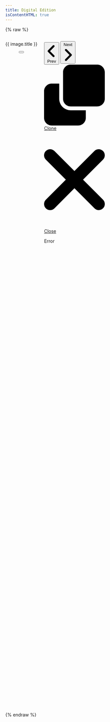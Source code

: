 ```yaml
---
title: Digital Edition
isContentHTML: true
---
```


{% raw %}

<div id="text-viewer" class="text-viewer columns">

  <div id="image-modal" :class="{'modal': true, 'is-active': !!image.title}">
    <div class="modal-background" @click="onClickCloseImageModal"></div>
    <div class="modal-card">
      <header class="modal-card-head">
        <p class="modal-card-title">{{ image.title }}</p>
        <button class="delete" aria-label="close" @click="onClickCloseImageModal"></button>
      </header>
      <section class="modal-card-body">
        <div id="image-viewer" style="width: 100%; height: 50vh">
        </div>
      </section>
      <footer class="modal-card-foot" v-html="image.description">
      </footer>
    </div>
  </div>

  <nav v-for="(panel, panelIdx) in panels" class="panel column buttons">
    <p class="panel-heading">
      <panel-control :panel-idx="panelIdx" control-key="document" hide-label="1"></panel-control>
      <span class="unbreakable-control-group">
        <button class="button" @click="incrementLocus(panel, -1)">
          <span class="icon is-small">
            <!-- Font Awesome angle-left -->
            <svg xmlns="http://www.w3.org/2000/svg" viewBox="0 0 320 512"><path d="M41.4 233.4c-12.5 12.5-12.5 32.8 0 45.3l160 160c12.5 12.5 32.8 12.5 45.3 0s12.5-32.8 0-45.3L109.3 256 246.6 118.6c12.5-12.5 12.5-32.8 0-45.3s-32.8-12.5-45.3 0l-160 160z"/></svg>
          </span>
          <span>Prev</span>
        </button>
        <panel-control :panel-idx="panelIdx" control-key="locus" hide-label="1"></panel-control>
        <button class="button" @click="incrementLocus(panel, 1)">
          <span>Next</span>
          <span class="icon is-small">
            <!-- Font Awesome angle-right -->
            <svg xmlns="http://www.w3.org/2000/svg" viewBox="0 0 320 512"><path d="M278.6 233.4c12.5 12.5 12.5 32.8 0 45.3l-160 160c-12.5 12.5-32.8 12.5-45.3 0s-12.5-32.8 0-45.3L210.7 256 73.4 118.6c-12.5-12.5-12.5-32.8 0-45.3s32.8-12.5 45.3 0l160 160z"/></svg>
          </span>
        </button>
      </span>
      <span class="button-bar">
        <a v-if="canClonePanel()" class="button" href="#" @click.stop.prevent="clonePanel(panelIdx)">
          <span class="icon is-small">
            <!-- Font Awesome clone -->
            <svg xmlns="http://www.w3.org/2000/svg" viewBox="0 0 512 512"><path d="M0 448c0 35.3 28.7 64 64 64H288c35.3 0 64-28.7 64-64V384H224c-53 0-96-43-96-96V160H64c-35.3 0-64 28.7-64 64V448zm224-96H448c35.3 0 64-28.7 64-64V64c0-35.3-28.7-64-64-64H224c-35.3 0-64 28.7-64 64V288c0 35.3 28.7 64 64 64z"/></svg>
          </span>
          <span>Clone</span>
        </a>
        <a v-if="panels.length > 1" class="button is-danger" href="#" @click.stop.prevent="closePanel(panelIdx)">
          <span class="icon is-small">
            <!-- Font Awesome xmark -->
            <svg xmlns="http://www.w3.org/2000/svg" viewBox="0 0 320 512"><path d="M310.6 150.6c12.5-12.5 12.5-32.8 0-45.3s-32.8-12.5-45.3 0L160 210.7 54.6 105.4c-12.5-12.5-32.8-12.5-45.3 0s-12.5 32.8 0 45.3L114.7 256 9.4 361.4c-12.5 12.5-12.5 32.8 0 45.3s32.8 12.5 45.3 0L160 301.3 265.4 406.6c12.5 12.5 32.8 12.5 45.3 0s12.5-32.8 0-45.3L205.3 256 310.6 150.6z"/></svg>
          </span>
          <span>Close</span>
        </a>
      </span>
      <panel-control :panel-idx="panelIdx" control-key="view" hide-label="1"></panel-control>
    </p>
    <div v-if="true" class="panel-block panel-controls">
      <panel-control :panel-idx="panelIdx" control-key="source"></panel-control>
      <panel-control :panel-idx="panelIdx" control-key="collection"></panel-control>
    </div>
    <div class="panel-block panel-chunk">
      <div v-if="panel.error" class="message is-danger">
        <div class="message-header">Error</div>
        <div class="message-body" v-html="panel.error"></div>
      </div>
      <div :class="'content '+getContentClasses(panel)" v-html="panel.responses.document">
      </div>
    </div>
  </nav>
</div>
{% endraw %}

<script src="/assets/node_modules/vue/dist/vue.global.js"></script>
<script src="/assets/node_modules/kdl-dts-client/index.js?ts={{ "now" | date: "%s" }}"></script>
<script src="/assets/js/text-viewer.js?ts={{ "now" | date: "%s" }}"></script>

<script src="https://cdnjs.cloudflare.com/ajax/libs/openseadragon/4.0.0/openseadragon.min.js"></script>
